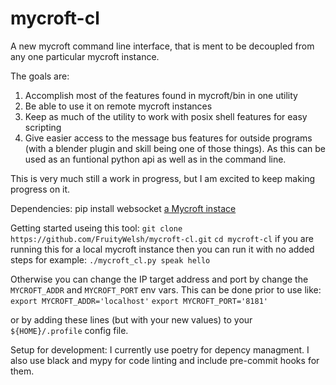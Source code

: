 # mycroft-cl
A new mycroft command line interface, that is ment to be decoupled from any one particular mycroft instance.

The goals are:

1. Accomplish most of the features found in mycroft/bin in one utility
2. Be able to use it on remote mycroft instances
3. Keep as much of the utility to work with posix shell features for easy scripting
4. Give easier access to the message bus features for outside programs (with a blender plugin and skill being one of those things). As this can be used as an funtional python api as well as in the command line.

This is very much still a work in progress, but I am excited to keep making progress on it.

Dependencies:
pip install websocket
[a Mycroft instace](https://github.com/MycroftAI/mycroft-core)

Getting started useing this tool:
```git clone https://github.com/FruityWelsh/mycroft-cl.git```
```cd mycroft-cl```
if you are running this for a local mycroft instance then you 
can run it with no added steps for example:
```./mycroft_cl.py speak hello``` 

Otherwise you can change the IP target address and port by change the ```MYCROFT_ADDR``` and ```MYCROFT_PORT``` env vars.
This can be done prior to use like:
```export MYCROFT_ADDR='localhost'```
```export MYCROFT_PORT='8181'``` 

or by adding these lines (but with your new values) to your ```${HOME}/.profile``` config file.

Setup for development:
I currently use poetry for depency managment.
I also use black and mypy for code linting and include pre-commit hooks for them. 


